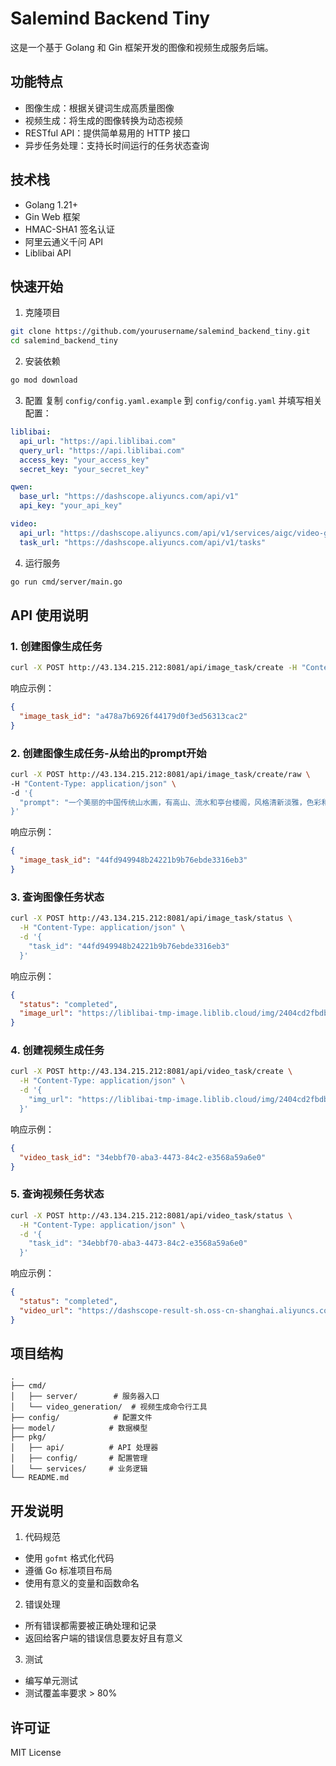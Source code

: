 # Salemind Backend Tiny

这是一个基于 Golang 和 Gin 框架开发的图像和视频生成服务后端。

## 功能特点

- 图像生成：根据关键词生成高质量图像
- 视频生成：将生成的图像转换为动态视频
- RESTful API：提供简单易用的 HTTP 接口
- 异步任务处理：支持长时间运行的任务状态查询

## 技术栈

- Golang 1.21+
- Gin Web 框架
- HMAC-SHA1 签名认证
- 阿里云通义千问 API
- Liblibai API

## 快速开始

1. 克隆项目
```bash
git clone https://github.com/yourusername/salemind_backend_tiny.git
cd salemind_backend_tiny
```

2. 安装依赖
```bash
go mod download
```

3. 配置
复制 `config/config.yaml.example` 到 `config/config.yaml` 并填写相关配置：
```yaml
liblibai:
  api_url: "https://api.liblibai.com"
  query_url: "https://api.liblibai.com"
  access_key: "your_access_key"
  secret_key: "your_secret_key"

qwen:
  base_url: "https://dashscope.aliyuncs.com/api/v1"
  api_key: "your_api_key"

video:
  api_url: "https://dashscope.aliyuncs.com/api/v1/services/aigc/video-generation/generation"
  task_url: "https://dashscope.aliyuncs.com/api/v1/tasks"
```

4. 运行服务
```bash
go run cmd/server/main.go
```

## API 使用说明

### 1. 创建图像生成任务

```bash
curl -X POST http://43.134.215.212:8081/api/image_task/create -H "Content-Type: application/json" -d '{"keyword":{"pose":"站立","location":"海边","time_of_day":"傍晚","hair_color":"浅绿色","hairstyle":"偏分直短发","top_wear":"白衬衫","bottom_wear":"黑色小裙子","leg_wear":"黑色丝袜"}}'
```

响应示例：
```json
{
  "image_task_id": "a478a7b6926f44179d0f3ed56313cac2"
}
```

### 2. 创建图像生成任务-从给出的prompt开始

```bash
curl -X POST http://43.134.215.212:8081/api/image_task/create/raw \
-H "Content-Type: application/json" \
-d '{
  "prompt": "一个美丽的中国传统山水画，有高山、流水和亭台楼阁，风格清新淡雅，色彩和谐。高分辨率，正面视图。"
}'
```

响应示例：
```json
{
  "image_task_id": "44fd949948b24221b9b76ebde3316eb3"
}
```

### 3. 查询图像任务状态

```bash
curl -X POST http://43.134.215.212:8081/api/image_task/status \
  -H "Content-Type: application/json" \
  -d '{
    "task_id": "44fd949948b24221b9b76ebde3316eb3"
  }'
```

响应示例：
```json
{
  "status": "completed",
  "image_url": "https://liblibai-tmp-image.liblib.cloud/img/2404cd2fbdbc477180edc62e1ca84946/c83c877f605a5352ae48f807253728d9d5701eee46a8514071a074226108b1da.png"
}
```

### 4. 创建视频生成任务

```bash
curl -X POST http://43.134.215.212:8081/api/video_task/create \
  -H "Content-Type: application/json" \
  -d '{
    "img_url": "https://liblibai-tmp-image.liblib.cloud/img/2404cd2fbdbc477180edc62e1ca84946/c83c877f605a5352ae48f807253728d9d5701eee46a8514071a074226108b1da.png"
  }'
```

响应示例：
```json
{
  "video_task_id": "34ebbf70-aba3-4473-84c2-e3568a59a6e0"
}
```

### 5. 查询视频任务状态

```bash
curl -X POST http://43.134.215.212:8081/api/video_task/status \
  -H "Content-Type: application/json" \
  -d '{
    "task_id": "34ebbf70-aba3-4473-84c2-e3568a59a6e0"
  }'
```

响应示例：
```json
{
  "status": "completed",
  "video_url": "https://dashscope-result-sh.oss-cn-shanghai.aliyuncs.com/1d/26/20250504/8ce2943a/34ebbf70-aba3-4473-84c2-e3568a59a6e0.mp4?Expires=1746393615\u0026OSSAccessKeyId=LTAI5tKPD3TMqf2Lna1fASuh\u0026Signature=ROjPTa7HTXU3FLkaHOmNISMpwtM%3D"
}
```

## 项目结构

```
.
├── cmd/
│   ├── server/        # 服务器入口
│   └── video_generation/  # 视频生成命令行工具
├── config/            # 配置文件
├── model/            # 数据模型
├── pkg/
│   ├── api/          # API 处理器
│   ├── config/       # 配置管理
│   └── services/     # 业务逻辑
└── README.md
```

## 开发说明

1. 代码规范
- 使用 `gofmt` 格式化代码
- 遵循 Go 标准项目布局
- 使用有意义的变量和函数命名

2. 错误处理
- 所有错误都需要被正确处理和记录
- 返回给客户端的错误信息要友好且有意义

3. 测试
- 编写单元测试
- 测试覆盖率要求 > 80%

## 许可证

MIT License
